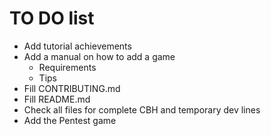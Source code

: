 # TO DO list

- Add tutorial achievements
- Add a manual on how to add a game
  - Requirements
  - Tips
- Fill CONTRIBUTING.md
- Fill README.md
- Check all files for complete CBH and temporary dev lines
- Add the Pentest game
